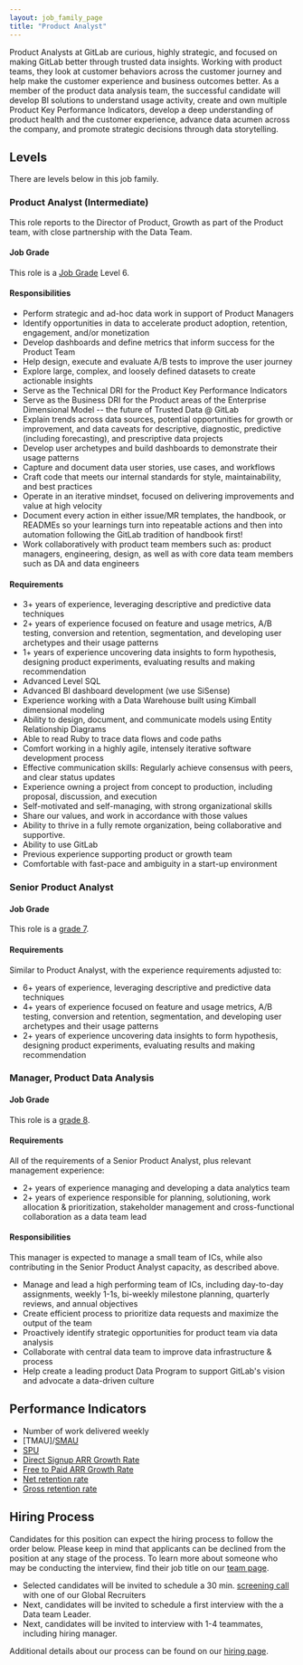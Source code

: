 ```yaml
---
layout: job_family_page
title: "Product Analyst"
---
```


Product Analysts at GitLab are curious, highly strategic, and focused on making GitLab better through trusted data insights. Working with product teams, they look at customer behaviors across the customer journey and help make the customer experience and business outcomes better. As a member of the product data analysis team, the successful candidate will develop BI solutions to understand usage activity, create and own multiple Product Key Performance Indicators, develop a deep understanding of product health and the customer experience, advance data acumen across the company, and promote strategic decisions through data storytelling.

## Levels
There are levels below in this job family. 

### Product Analyst (Intermediate)
This role reports to the Director of Product, Growth as part of the Product team, with close partnership with the Data Team. 

#### Job Grade

This role is a [Job Grade](/handbook/total-rewards/compensation/compensation-calculator/#gitlab-job-grades) Level 6.

#### Responsibilities
- Perform strategic and ad-hoc data work in support of Product Managers
- Identify opportunities in data to accelerate product adoption, retention, engagement, and/or monetization 
- Develop dashboards and define metrics that inform success for the Product Team
- Help design, execute and evaluate A/B tests to improve the user journey
- Explore large, complex, and loosely defined datasets to create actionable insights
- Serve as the Technical DRI for the Product Key Performance Indicators
- Serve as the Business DRI for the Product areas of the Enterprise Dimensional Model -- the future of Trusted Data @ GitLab
- Explain trends across data sources, potential opportunities for growth or improvement, and data caveats for descriptive, diagnostic, predictive (including forecasting), and prescriptive data projects
- Develop user archetypes and build dashboards to demonstrate their usage patterns
- Capture and document data user stories, use cases, and workflows
- Craft code that meets our internal standards for style, maintainability, and best practices
- Operate in an iterative mindset, focused on delivering improvements and value at high velocity
- Document every action in either issue/MR templates, the handbook, or READMEs so your learnings turn into repeatable actions and then into automation following the GitLab tradition of handbook first!
- Work collaboratively with product team members such as: product managers, engineering, design, as well as with core data team members such as DA and data engineers

#### Requirements
- 3+ years of experience, leveraging descriptive and predictive data techniques
- 2+ years of experience focused on feature and usage metrics, A/B testing, conversion and retention, segmentation, and developing user archetypes and their usage patterns
- 1+ years of experience uncovering data insights to form hypothesis,  designing product experiments,  evaluating results and making recommendation
- Advanced Level SQL
- Advanced BI dashboard development (we use SiSense)
- Experience working with a Data Warehouse built using Kimball dimensional modeling
- Ability to design, document, and communicate models using Entity Relationship Diagrams 
- Able to read Ruby to trace data flows and code paths
- Comfort working in a highly agile, intensely iterative software development process
- Effective communication skills: Regularly achieve consensus with peers, and clear status updates
- Experience owning a project from concept to production, including proposal, discussion, and execution
- Self-motivated and self-managing, with strong organizational skills
- Share our values, and work in accordance with those values
- Ability to thrive in a fully remote organization, being collaborative and supportive. 
- Ability to use GitLab
- Previous experience supporting product or growth team
- Comfortable with fast-pace and  ambiguity in a start-up environment

### Senior Product Analyst

#### Job Grade
This role is a [grade 7](https://about.gitlab.com/handbook/total-rewards/compensation/compensation-calculator/#gitlab-job-grades).

#### Requirements
Similar to Product Analyst, with the experience requirements adjusted to:
- 6+ years of experience, leveraging descriptive and predictive data techniques
- 4+ years of experience focused on feature and usage metrics, A/B testing, conversion and retention, segmentation, and developing user archetypes and their usage patterns
- 2+ years of experience uncovering data insights to form hypothesis,  designing product experiments,  evaluating results and making recommendation 

### Manager, Product Data Analysis

#### Job Grade
This role is a [grade 8](https://about.gitlab.com/handbook/total-rewards/compensation/compensation-calculator/#gitlab-job-grades).

#### Requirements
All of the requirements of a Senior Product Analyst, plus relevant management experience:
- 2+ years of experience managing and developing a data analytics team
- 2+ years of experience responsible for planning, solutioning, work allocation & prioritization, stakeholder management and cross-functional collaboration as a data team lead

#### Responsibilities

This manager is expected to manage a small team of ICs, while also contributing in the Senior Product Analyst capacity, as described above. 
- Manage and lead a high performing team of ICs, including day-to-day assignments, weekly 1-1s, bi-weekly milestone planning, quarterly reviews, and annual objectives 
- Create efficient process to prioritize data requests and maximize the output of the team
- Proactively identify strategic opportunities for product team via data analysis 
- Collaborate with central data team to improve data infrastructure & process
- Help create a leading product Data Program to support GitLab's vision and advocate a data-driven culture 

## Performance Indicators
- Number of work delivered weekly
- [TMAU]/[SMAU](https://about.gitlab.com/handbook/product/performance-indicators/#stage-monthly-active-users-smau)
- [SPU](https://about.gitlab.com/handbook/product/performance-indicators/#stages-per-user-spu)
- [Direct Signup ARR Growth Rate](https://about.gitlab.com/handbook/product/performance-indicators/#direct-signup-arr-growth-rate)
- [Free to Paid ARR Growth Rate](https://about.gitlab.com/handbook/product/performance-indicators/#free-to-paid-arr-growth-rate)
- [ Net retention rate](https://about.gitlab.com/handbook/sales/performance-indicators/#net-retention) 
- [Gross retention rate](https://about.gitlab.com/handbook/sales/performance-indicators/#gross-retention)

## Hiring Process

Candidates for this position can expect the hiring process to follow the order below. Please keep in mind that applicants can be declined from the position at any stage of the process. To learn more about someone who may be conducting the interview, find their job title on our [team page](/company/team).

- Selected candidates will be invited to schedule a 30 min. [screening call](/handbook/hiring/interviewing/#screening-call) with one of our Global Recruiters
- Next, candidates will be invited to schedule a first interview with the a Data team Leader.
- Next, candidates will be invited to interview with 1-4 teammates, including hiring manager.

Additional details about our process can be found on our [hiring page](/handbook/hiring).
